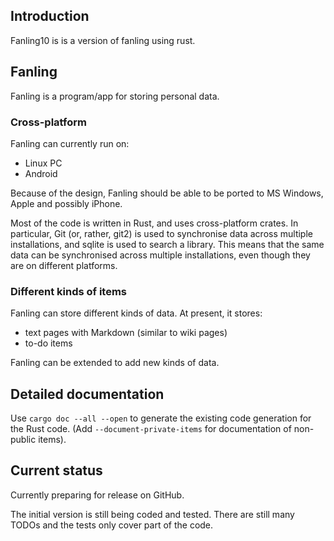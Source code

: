 ## Introduction

Fanling10 is is a version of fanling using rust.

## Fanling

Fanling is a program/app for storing personal data.

### Cross-platform

Fanling can currently run on:

* Linux PC
* Android

Because of the design, Fanling should be able to be ported to MS
Windows, Apple and possibly iPhone.

Most of the code is written in Rust, and uses cross-platform
crates. In particular, Git (or, rather, git2) is used to synchronise
data across multiple installations, and sqlite is used to search a
library. This means that the same data can be synchronised across
multiple installations, even though they are on different platforms. 

### Different kinds of items

Fanling can store different kinds of data. At present, it stores:

* text pages with Markdown (similar to wiki pages)
* to-do items

Fanling can be extended to add new kinds of data.

## Detailed documentation

Use `cargo doc --all --open` to generate the existing code generation
for the Rust code. (Add `--document-private-items` for documentation
of non-public items).

## Current status

Currently preparing for release on GitHub.

The initial version is still being coded and tested. There are still
many TODOs and the tests only cover part of the code.
